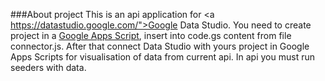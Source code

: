 
###About project 
This is an api application for <a https://datastudio.google.com/">Google Data Studio</a>. 
You need to create project in a <a href="https://script.google.com/home">Google Apps Script</a>, insert into code.gs content from file connector.js. 
After that connect Data Studio with yours project in Google Apps Scripts for visualisation of data from current api. 
In api you must run seeders with data.
